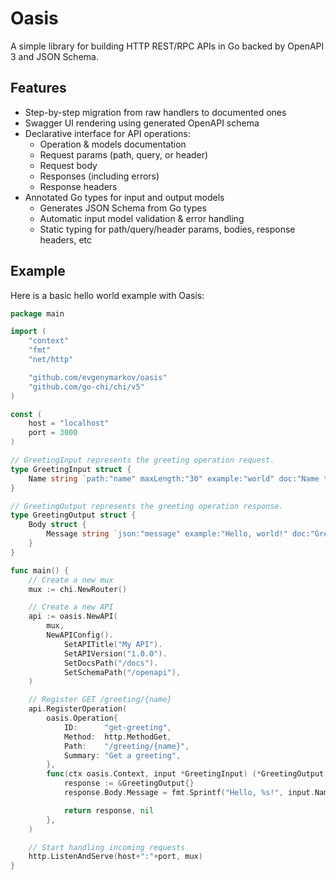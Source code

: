 # Oasis

A simple library for building HTTP REST/RPC APIs in Go backed by OpenAPI 3 and JSON Schema.

## Features

-   Step-by-step migration from raw handlers to documented ones
-   Swagger UI rendering using generated OpenAPI schema
-   Declarative interface for API operations:
    -   Operation & models documentation
    -   Request params (path, query, or header)
    -   Request body
    -   Responses (including errors)
    -   Response headers
-   Annotated Go types for input and output models
    -   Generates JSON Schema from Go types
    -   Automatic input model validation & error handling
    -   Static typing for path/query/header params, bodies, response headers, etc

## Example

Here is a basic hello world example with Oasis:

```go
package main

import (
	"context"
	"fmt"
	"net/http"

	"github.com/evgenymarkov/oasis"
	"github.com/go-chi/chi/v5"
)

const (
	host = "localhost"
	port = 3000
)

// GreetingInput represents the greeting operation request.
type GreetingInput struct {
	Name string `path:"name" maxLength:"30" example:"world" doc:"Name to greet"`
}

// GreetingOutput represents the greeting operation response.
type GreetingOutput struct {
	Body struct {
		Message string `json:"message" example:"Hello, world!" doc:"Greeting message"`
	}
}

func main() {
	// Create a new mux
	mux := chi.NewRouter()

	// Create a new API
	api := oasis.NewAPI(
		mux,
		NewAPIConfig().
			SetAPITitle("My API").
			SetAPIVersion("1.0.0").
			SetDocsPath("/docs").
			SetSchemaPath("/openapi"),
	)

	// Register GET /greeting/{name}
	api.RegisterOperation(
		oasis.Operation{
			ID: 	 "get-greeting",
			Method:  http.MethodGet,
			Path:    "/greeting/{name}",
			Summary: "Get a greeting",
		},
		func(ctx oasis.Context, input *GreetingInput) (*GreetingOutput, error) {
			response := &GreetingOutput{}
			response.Body.Message = fmt.Sprintf("Hello, %s!", input.Name)

			return response, nil
		},
	)

	// Start handling incoming requests
	http.ListenAndServe(host+":"+port, mux)
}
```

